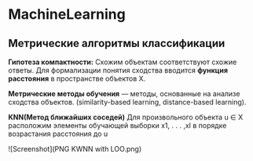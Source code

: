 # MachineLearning
## Метрические алгоритмы классификации
__Гипотеза компактности:__
Схожим объектам соответствуют схожие ответы.
Для формализации понятия сходства вводится __функция расстояния__ в
пространстве объектов X. 

__Метрические методы обучения__ — методы, основанные на анализе сходства
объектов. (similarity-based learning, distance-based learning).

__KNN(Метод ближайших соседей)__
Для произвольного объекта u ∈ X расположим элементы обучающей выборки x1, . . . ,xl в порядке возрастания расстояния до u

![Screenshot](PNG KWNN with LOO.png)


